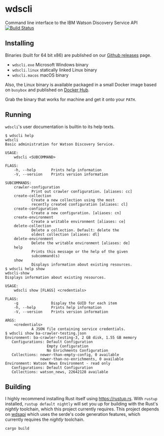 # wdscli
Command line interface to the IBM Watson Discovery Service API
[![Build Status](https://travis-ci.org/bruceadams/wdscli.svg?branch=master)](https://travis-ci.org/bruceadams/wdscli)

## Installing
Binaries (built for 64 bit x86) are published on our
[Github releases](https://github.com/bruceadams/wdscli/releases) page.
- `wdscli.exe` Microsoft Windows binary
- `wdscli.linux` statically linked Linux binary
- `wdscli.macos` macOS binary

Also, the Linux binary is available packaged in a small Docker image based on `busybox` and published
on [Docker Hub](https://hub.docker.com/r/bruceadams/wdscli/).

Grab the binary that works for machine and get it onto your `PATH`.

## Running
`wdscli`'s user documentation is builtin to its help texts.

```
$ wdscli help
wdscli
Basic administration for Watson Discovery Service.

USAGE:
    wdscli <SUBCOMMAND>

FLAGS:
    -h, --help       Prints help information
    -V, --version    Prints version information

SUBCOMMANDS:
    crawler-configuration
            Print out crawler configuration. [aliases: cc]
    create-collection
            Create a new collection using the most
            recently created configuration [aliases: cl]
    create-configuration
            Create a new configuration. [aliases: cn]
    create-environment
            Create a writable environment [aliases: ce]
    delete-collection
            Delete a collection. Default: delete the
            oldest collection [aliases: dl]
    delete-environment
            Delete the writable environment [aliases: de]
    help
            Prints this message or the help of the given
            subcommand(s)
    show
            Displays information about existing resources.
$ wdscli help show
wdscli-show
Displays information about existing resources.

USAGE:
    wdscli show [FLAGS] <credentials>

FLAGS:
    -g               Display the GUID for each item
    -h, --help       Prints help information
    -V, --version    Prints version information

ARGS:
    <credentials>
            A JSON file containing service credentials.
$ wdscli show ba-crawler-testing.json
Environment: ba-crawler-testing-3, 2 GB disk, 1.55 GB memory
   Configurations: Default Configuration
                   Empty Configuration
                   No Enrichments Configuration
   Collections: newer-than-empty-config, 0 available
                newer-than-no-enrichments, 0 available
Environment: Watson News Environment - read only
   Configurations: Default Configuration
   Collections: watson_news, 22642128 available
```

## Building

I highly recommend installing Rust itself using https://rustup.rs. With `rustup` installed,
`rustup default nightly` will set you up for building with the Rust's _nightly_ toolchain, which this project currently requires. This project depends on [wdsapi](https://github.com/bruceadams/wdsapi)
which uses the serde's code generation features,
which currently requires the _nightly_ toolchain.

`cargo build`
